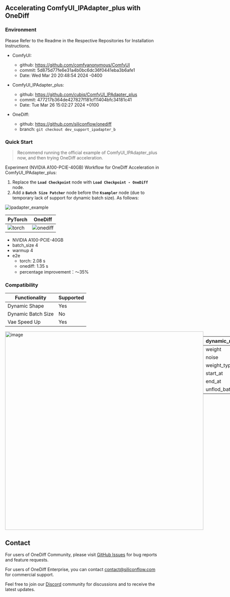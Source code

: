 ## Accelerating ComfyUI_IPAdapter_plus with OneDiff
### Environment
Please Refer to the Readme in the Respective Repositories for Installation Instructions.

- ComfyUI:
  - github: https://github.com/comfyanonymous/ComfyUI
  - commit: 5d875d77fe6e31a4b0bc6dc36f0441eba3b6afe1 
  - Date:   Wed Mar 20 20:48:54 2024 -0400

- ComfyUI_IPAdapter_plus:
  - github: https://github.com/cubiq/ComfyUI_IPAdapter_plus
  - commit: 477217b364de427827f181cf11404bfc34181c41 
  - Date:   Tue Mar 26 15:02:27 2024 +0100
  
- OneDiff:
  - github: https://github.com/siliconflow/onediff 
  - branch: `git checkout dev_support_ipadapter_b`

### Quick Start

> Recommend running the official example of ComfyUI_IPAdapter_plus now, and then trying OneDiff acceleration. 

Experiment (NVIDIA A100-PCIE-40GB) Workflow for OneDiff Acceleration in ComfyUI_IPAdapter_plus:

1. Replace the **`Load Checkpoint`** node with **`Load Checkpoint - OneDiff`** node. 
2. Add a **`Batch Size Patcher`** node before the **`Ksampler`** node (due to temporary lack of support for dynamic batch size).
As follows:

![ipadapter_example](https://github.com/siliconflow/onediff/assets/109639975/a5f9478b-930a-41e3-92a8-fc54ddf9e9ba)


 | PyTorch                                                                                                | OneDiff                                                                                                  |
 | ------------------------------------------------------------------------------------------------------ | -------------------------------------------------------------------------------------------------------- |
 | ![torch](https://github.com/siliconflow/onediff/assets/109639975/b99838a6-2809-4e70-a4f2-966ba76c69d6) | ![onediff](https://github.com/siliconflow/onediff/assets/109639975/455741aa-d4e7-4b43-bfac-c5c52a66ac12) |

- NVIDIA A100-PCIE-40GB 
- batch_size 4
- warmup 4
- e2e
  - torch: 2.08 s
  - onediff: 1.35 s
  - percentage improvement：～35% 


### Compatibility

| Functionality      | Supported |
| ------------------ | --------- |
| Dynamic Shape      | Yes       |
| Dynamic Batch Size | No        |
| Vae Speed Up       | Yes       |

<div style="display: flex;">
<div style="flex: 1;">
        <img width="645" alt="image" src="https://github.com/siliconflow/onediff/assets/109639975/339e489e-aec7-488a-a242-276abfcf1cc3">
    </div>
    <div style="flex: 1;">
        <table>
            <thead>
                <tr>
                    <th>dynamic_modify</th>
                    <th></th>
                </tr>
            </thead>
            <tbody>
                <tr>
                    <td>weight</td>
                    <td>Yes</td>
                </tr>
                <tr>
                    <td>noise</td>
                    <td>Yes</td>
                </tr>
                <tr>
                    <td>weight_type</td>
                    <td>No</td>
                </tr>
                <tr>
                    <td>start_at</td>
                    <td>No</td>
                </tr>
                <tr>
                    <td>end_at</td>
                    <td>No</td>
                </tr>
                <tr> 
                    <td> unflod_batch </td>
                    <td> Untested </td>
            </tbody>
        </table>
  </div>
</div>

## Contact

For users of OneDiff Community, please visit [GitHub Issues](https://github.com/siliconflow/onediff/issues) for bug reports and feature requests.

For users of OneDiff Enterprise, you can contact contact@siliconflow.com for commercial support.

Feel free to join our [Discord](https://discord.gg/RKJTjZMcPQ) community for discussions and to receive the latest updates.